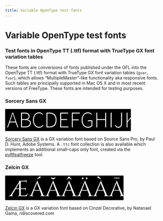 ```yaml
---
title: Variable OpenType test fonts
---
```


# Variable OpenType test fonts
### Test fonts in OpenType TT (.ttf) format with TrueType GX font variation tables

These fonts are conversions of fonts published under the OFL into the OpenType TT (.ttf) format with TrueType GX font variation tables (`gvar`, `fvar`), which allows “MultipleMaster”-like functionality aka responsive fonts. Such tables are principally supported in Mac OS X and in most recent versions of FreeType. These fonts are intended for testing purposes.

### Sorcery Sans GX
![Sorcery Sans GX](./SorcerySansGX-OFL/SorcerySansGX.gif)

[Sorcery Sans GX](./SorcerySansGX-OFL) is a GX variation font based on Source Sans Pro, by Paul D. Hunt, Adobe Systems. A `.ttc` font collection is also available which implements an additional small-caps only font, created via the [pyftfeatfreeze](https://github.com/twardoch/fonttools-utils/tree/master/pyftfeatfreeze) tool.

### Zelcin GX
![Zelcin GX](./ZelcinGX-OFL/ZelcinGX.gif)

[Zelcin GX](./ZelcinGX-OFL) is a GX variation font based on Cinzel Decorative, by Natanael Gama, ndiscovered.com

